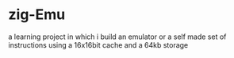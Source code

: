 # zig-Emu
a learning project in which i build an emulator or a self made set of instructions using a 16x16bit cache and a 64kb storage 

